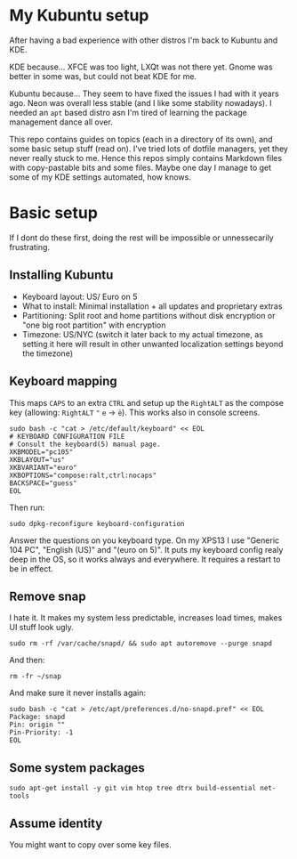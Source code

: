 # My Kubuntu setup

After having a bad experience with other distros I'm back to Kubuntu and KDE.

KDE because... XFCE was too light, LXQt was not there yet. Gnome was better in some was, but could not beat KDE for me.

Kubuntu because... They seem to have fixed the issues I had with it years ago. Neon was overall less stable (and I like some stability nowadays). I needed an `apt` based distro asn I'm tired of learning the package management dance all over.

This repo contains guides on topics (each in a directory of its own), and some basic setup stuff (read on). I've tried lots of dotfile managers, yet they never really stuck to me. Hence this repos simply contains Markdown files with copy-pastable bits and some files. Maybe one day I manage to get some of my KDE settings automated, how knows.

# Basic setup

If I dont do these first, doing the rest will be impossible or unnessecarily frustrating.


## Installing Kubuntu

* Keyboard layout: US/ Euro on 5
* What to install: Minimal installation + all updates and proprietary extras
* Partitioning: Split root and home partitions without disk encryption or "one big root partition" with encryption
* Timezone: US/NYC (switch it later back to my actual timezone, as setting it here will result in other unwanted localization settings beyond the timezone)


## Keyboard mapping

This maps `CAPS` to an extra `CTRL` and setup up the `RightALT` as the compose key
(allowing: `RightALT` `"` `e` -> `ë`). This works also in console screens.

    sudo bash -c "cat > /etc/default/keyboard" << EOL
    # KEYBOARD CONFIGURATION FILE
    # Consult the keyboard(5) manual page.
    XKBMODEL="pc105"
    XKBLAYOUT="us"
    XKBVARIANT="euro"
    XKBOPTIONS="compose:ralt,ctrl:nocaps"
    BACKSPACE="guess"
    EOL

Then run:

    sudo dpkg-reconfigure keyboard-configuration

Answer the questions on you keyboard type. On my XPS13 I use "Generic 104 PC", "English (US)" and "(euro on 5)". It puts my keyboard config realy deep in the OS, so it works always and everywhere. It requires a restart to be in effect.


## Remove snap

I hate it. It makes my system less predictable, increases load times, makes UI stuff look ugly.

    sudo rm -rf /var/cache/snapd/ && sudo apt autoremove --purge snapd

And then:

    rm -fr ~/snap

And make sure it never installs again:

```
sudo bash -c "cat > /etc/apt/preferences.d/no-snapd.pref" << EOL
Package: snapd
Pin: origin ""
Pin-Priority: -1
EOL
```



## Some system packages

    sudo apt-get install -y git vim htop tree dtrx build-essential net-tools


## Assume identity

You might want to copy over some key files.


